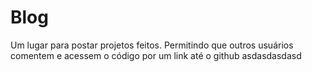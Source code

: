 # Blog
Um lugar para postar projetos feitos. Permitindo que outros usuários comentem e acessem o código por um link até o github
asdasdasdasd